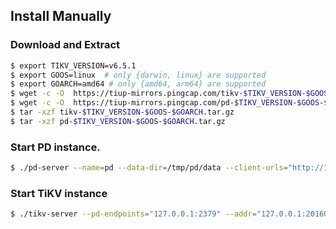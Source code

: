 
## Install Manually

### Download and Extract
```bash
$ export TIKV_VERSION=v6.5.1
$ export GOOS=linux  # only {darwin, linux} are supported
$ export GOARCH=amd64 # only {amd64, arm64} are supported
$ wget -c -O  https://tiup-mirrors.pingcap.com/tikv-$TIKV_VERSION-$GOOS-$GOARCH.tar.gz
$ wget -c -O  https://tiup-mirrors.pingcap.com/pd-$TIKV_VERSION-$GOOS-$GOARCH.tar.gz
$ tar -xzf tikv-$TIKV_VERSION-$GOOS-$GOARCH.tar.gz
$ tar -xzf pd-$TIKV_VERSION-$GOOS-$GOARCH.tar.gz
```

### Start PD instance.

```bash
$ ./pd-server --name=pd --data-dir=/tmp/pd/data --client-urls="http://127.0.0.1:2379" --peer-urls="http://127.0.0.1:2380" --initial-cluster="pd=http://127.0.0.1:2380" --log-file=/tmp/pd/log/pd.log
```

### Start TiKV instance

```bash
$ ./tikv-server --pd-endpoints="127.0.0.1:2379" --addr="127.0.0.1:20160" --data-dir=/tmp/tikv/data --log-file=/tmp/tikv/log/tikv.log
```